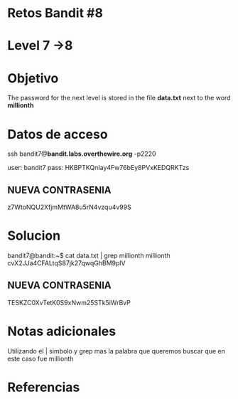 # Retos Bandit  #8
# Level 7 ->8

# Objetivo
The password for the next level is stored in the file **data.txt** next to the word **millionth**

# Datos de acceso
ssh bandit7@**bandit.labs.overthewire.org** -p2220

user: bandit7
pass: HKBPTKQnIay4Fw76bEy8PVxKEDQRKTzs

## NUEVA CONTRASENIA
z7WtoNQU2XfjmMtWA8u5rN4vzqu4v99S

# Solucion 
bandit7@bandit:~$ cat data.txt | grep millionth
millionth       cvX2JJa4CFALtqS87jk27qwqGhBM9plV

## NUEVA CONTRASENIA
TESKZC0XvTetK0S9xNwm25STk5iWrBvP

# Notas adicionales
Utilizando el | simbolo y grep mas la palabra que queremos buscar que en este caso fue millionth


# Referencias 